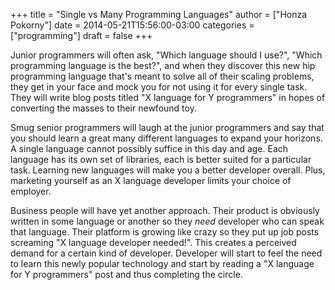 +++
title = "Single vs Many Programming Languages"
author = ["Honza Pokorny"]
date = 2014-05-21T15:56:00-03:00
categories = ["programming"]
draft = false
+++

Junior programmers will often ask, "Which language should I use?", "Which
programming language is the best?", and when they discover this new hip
programming language that's meant to solve all of their scaling problems, they
get in your face and mock you for not using it for every single task. They
will write blog posts titled "X language for Y programmers" in hopes of
converting the masses to their newfound toy.

Smug senior programmers will laugh at the junior programmers and say that you
should learn a great many different languages to expand your horizons. A
single language cannot possibly suffice in this day and age. Each language has
its own set of libraries, each is better suited for a particular task.
Learning new languages will make you a better developer overall. Plus,
marketing yourself as an X language developer limits your choice of employer.

Business people will have yet another approach. Their product is obviously
written in some language or another so they _need_ developer who can speak that
language. Their platform is growing like crazy so they put up job posts
screaming "X language developer needed!". This creates a perceived demand for
a certain kind of developer. Developer will start to feel the need to learn
this newly popular technology and start by reading a "X language for Y
programmers" post and thus completing the circle.
